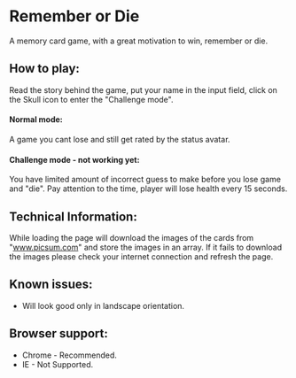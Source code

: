 # Remember or Die

A memory card game, with a great motivation to win, remember or die.

## How to play:
Read the story behind the game, put your name in the input field,
click on the Skull icon to enter the "Challenge mode".

#### Normal mode:
A game you cant lose and still get rated by the status avatar.

#### Challenge mode - not working yet:
You have limited amount of incorrect guess to make before you lose
game and "die". Pay attention to the time, player will lose health
every 15 seconds.


## Technical Information:
While loading the page will download the images of the cards from "www.picsum.com"
and store the images in an array. If it fails to download the images please check 
your internet connection and refresh the page.

## Known issues:
* Will look good only in landscape orientation.

## Browser support:

* Chrome - Recommended.
* IE - Not Supported.
